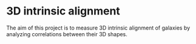 # 3D intrinsic alignment

The aim of this project is to measure 3D intrinsic alignment of galaxies by analyzing correlations between their 3D shapes. 
